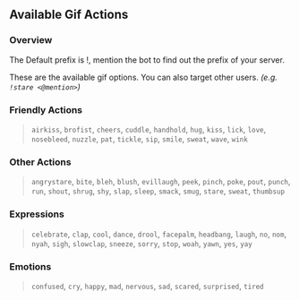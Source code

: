 ## Available Gif Actions

### Overview

The Default prefix is !, mention the bot to find out the prefix of your server.

These are the available gif options. You can also target other users. *(e.g. `!stare <@mention>`)*

### Friendly Actions

> `airkiss`, `brofist`, `cheers`, `cuddle`, `handhold`, `hug`, `kiss`, `lick`, `love`, `nosebleed`, `nuzzle`, `pat`, `tickle`, `sip`, `smile`, `sweat`, `wave`, `wink`

### Other Actions

> `angrystare`, `bite`, `bleh`, `blush`, `evillaugh`, `peek`, `pinch`, `poke`, `pout`, `punch`, `run`, `shout`, `shrug`, `shy`, `slap`, `sleep`, `smack`, `smug`, `stare`, `sweat`, `thumbsup`

### Expressions

> `celebrate`, `clap`, `cool`, `dance`, `drool`, `facepalm`, `headbang`, `laugh`, `no`, `nom`, `nyah`, `sigh`, `slowclap`, `sneeze`, `sorry`, `stop`, `woah`, `yawn`, `yes`, `yay`

### Emotions

> `confused`, `cry`, `happy`, `mad`, `nervous`, `sad`, `scared`, `surprised`, `tired`
